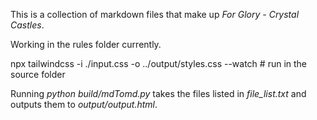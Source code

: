 This is a collection of markdown files that make up _For Glory - Crystal Castles_.

Working in the rules folder currently.

npx tailwindcss -i ./input.css -o ../output/styles.css --watch # run in the source folder

Running _python build/mdTomd.py_ takes the files listed in _file_list.txt_ and outputs them to _output/output.html_.
